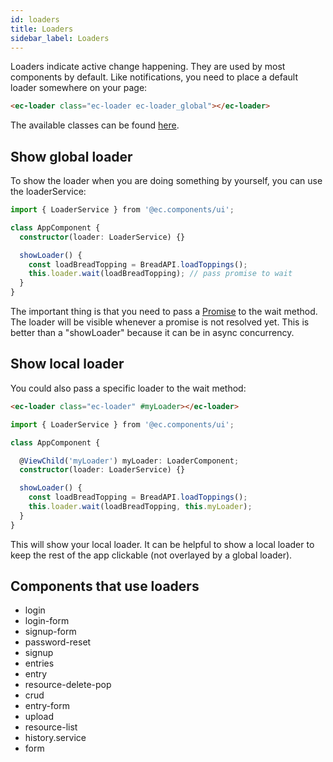 ```yaml
---
id: loaders
title: Loaders
sidebar_label: Loaders
---
```


Loaders indicate active change happening. They are used by most components by default. Like notifications, you need to place a default loader somewhere on your page:

```html
<ec-loader class="ec-loader ec-loader_global"></ec-loader>
```

The available classes can be found [here](https://github.com/entrecode/ec.components/tree/master/packages/style/scss/ec-loader).

## Show global loader

To show the loader when you are doing something by yourself, you can use the loaderService:

```ts
import { LoaderService } from '@ec.components/ui';

class AppComponent {
  constructor(loader: LoaderService) {}

  showLoader() {
    const loadBreadTopping = BreadAPI.loadToppings();
    this.loader.wait(loadBreadTopping); // pass promise to wait
  }
}
```

The important thing is that you need to pass a [Promise](https://developer.mozilla.org/de/docs/Web/JavaScript/Reference/Global_Objects/Promise) to the wait method. The loader will be visible whenever a promise is not resolved yet. This is better than a "showLoader" because it can be in async concurrency. 

## Show local loader

You could also pass a specific loader to the wait method:

```html
<ec-loader class="ec-loader" #myLoader></ec-loader>
```

```ts
import { LoaderService } from '@ec.components/ui';

class AppComponent {

  @ViewChild('myLoader') myLoader: LoaderComponent; 
  constructor(loader: LoaderService) {}

  showLoader() {
    const loadBreadTopping = BreadAPI.loadToppings();
    this.loader.wait(loadBreadTopping, this.myLoader);
  }
}
```

This will show your local loader. It can be helpful to show a local loader to keep the rest of the app clickable (not overlayed by a global loader).

## Components that use loaders

- login
- login-form
- signup-form
- password-reset
- signup
- entries
- entry
- resource-delete-pop
- crud
- entry-form
- upload
- resource-list
- history.service
- form